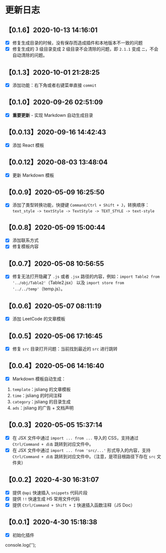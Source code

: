 更新日志
===

## 【0.1.6】2020-10-13 14:16:01

* [x] 修复生成目录的时候，没有保存而造成插件和本地版本不一致的问题
* [x] 修复生成的 3 级目录变成 2 级目录不会清除的问题，即 `2.1.1` 变成 `二`，不会自动清除的问题。

## 【0.1.3】2020-10-01 21:28:25

* [x] 添加功能：右下角或者右键菜单直接 `commit`

## 【0.1.0】2020-09-26 02:51:09

* [x] **重要更新** - 实现 Markdown 自动生成目录

## 【0.0.13】2020-09-16 14:42:43

* [x] 添加 React 模板

## 【0.0.12】2020-08-03 13:48:04

* [x] 更新 Markdown 模板

## 【0.0.9】2020-05-09 16:25:50

* [x] 添加了类型转换功能，快捷键 `Command/Ctrl + Shift + J`，转换顺序：`text_style -> textStyle -> TextStyle -> TEXT_STYLE -> text-style`

## 【0.0.8】2020-05-09 15:00:44

* [x] 添加联系方式
* [x] 修复模板内容

## 【0.0.7】2020-05-08 10:56:55

* [x] 修复无法打开隐藏了 `.js` 或者 `.jsx` 路径的内容，例如：`import Table2 from '../obj/Table2'`（Table2.jsx） 以及 `import store from '../../temp'`（temp.js）。

## 【0.0.6】2020-05-07 08:11:19

* [x] 添加 LeetCode 的文章模板

## 【0.0.5】2020-05-06 17:16:45

* [x] 修复 `src` 目录打开问题：当前找到最近的 `src` 进行跳转

## 【0.0.4】2020-05-06 14:16:40

* [x] Markdown 模板自动生成：

1. `template`：jsliang 的文章模板
2. `time`：jsliang 的时间注释
3. `category`：jsliang 的目录生成
4. `ads`：jsliang 的广告 + 文档声明

## 【0.0.3】2020-05-05 15:37:14

* [x] 在 JSX 文件中通过 `import ... from ...` 导入的 CSS，支持通过 `Ctrl/Command + 点击` 跳转到对应文件中。
* [x] 在 JSX 文件中通过 `import ... from 'src/...'` 形式导入的内容，支持 `Ctrl/Command + 点击` 跳转到对应文件中。（注意，是项目根路径下存在 `src` 文件夹）

## 【0.0.2】2020-4-30 16:31:07

* [x] 提供 `@api` 快速插入 `snippets` 代码片段
* [x] 提供 `!!` 快速生成 H5 常用文件代码
* [x] 提供 `Ctrl/Command + Shift + I` 快速插入函数注释（JS Doc）

## 【0.0.1】2020-4-30 15:18:38

* [x] 初始化插件

console.log('');
